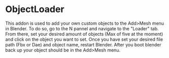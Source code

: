# ObjectLoader
This addon is used to add your own custom objects to the Add>Mesh menu in Blender. 
To do so, go to the N pannel and navigate to the "Loader" tab.
From there, set your desired amount of objects (Max of five at the moment) and click on the object you want to set.
Once you have set your desired file path (Fbx or Dae) and object name, restart Blender.
After you boot blender back up your object should be in the Add>Mesh menu. 
